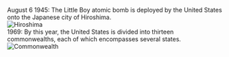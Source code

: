 August 6 1945: The Little Boy atomic bomb is deployed by the United States onto the Japanese city of Hiroshima.<br/>![Hiroshima](http://vignette2.wikia.nocookie.net/fallout/images/b/b4/FO4_Intro_slide_5.jpg/revision/latest?cb=20151110175308)<br/>1969: By this year, the United States is divided into thirteen commonwealths, each of which encompasses several states.<br/>![Commonwealth](http://vignette3.wikia.nocookie.net/fallout/images/7/7c/USA_Flag_Pre-War.png/revision/latest?cb=20140626091623)
